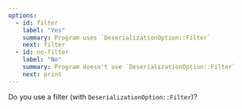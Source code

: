 ```yaml
---
options:
  - id: filter
    label: "Yes"
    summary: Program uses `DeserializationOption::Filter`
    next: filter
  - id: no-filter
    label: "No"
    summary: Program doesn't use `DeserializationOption::Filter`
    next: print
---
```


Do you use a filter (with `DeserializationOption::Filter`)?